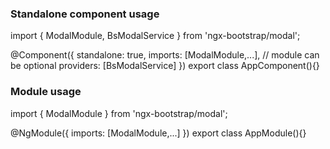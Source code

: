 ### Standalone component usage
import { ModalModule, BsModalService } from 'ngx-bootstrap/modal';

@Component({
  standalone: true,
  imports: [ModalModule,...], // module can be optional
  providers: [BsModalService]
})
export class AppComponent(){}

### Module usage
import { ModalModule } from 'ngx-bootstrap/modal';

@NgModule({
  imports: [ModalModule,...]
})
export class AppModule(){}
